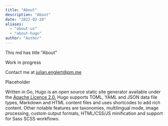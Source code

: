 ```yaml
---
title: "About"
description: "About"
date: "2022-02-28"
aliases: 
  - "about-us"
  - "about-hugo"
author: "Author"
---
```


This md has title "About"


Work in progress

Contact me at julian.englert@pm.me


Placeholder

Written in Go, Hugo is an open source static site generator available under the [Apache Licence 2.0.](https://github.com/gohugoio/hugo/blob/master/LICENSE) Hugo supports TOML, YAML and JSON data file types, Markdown and HTML content files and uses shortcodes to add rich content. Other notable features are taxonomies, multilingual mode, image processing, custom output formats, HTML/CSS/JS minification and support for Sass SCSS workflows.





